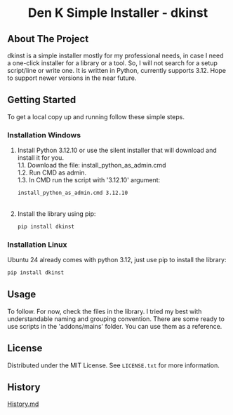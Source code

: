 <h1 align="center">Den K Simple Installer - dkinst</h1>



<!-- ABOUT THE PROJECT -->
## About The Project


dkinst is a simple installer mostly for my professional needs, in case I need a one-click installer for a library or a tool.
So, I will not search for a setup script/line or write one.
It is written in Python, currently supports 3.12. Hope to support newer versions in the near future.


<!-- GETTING STARTED -->
## Getting Started

To get a local copy up and running follow these simple steps.

### Installation Windows

1. Install Python 3.12.10 or use the silent installer that will download and install it for you.<br>
    1.1. Download the file: install_python_as_admin.cmd<br>
    1.2. Run CMD as admin.<br>
    1.3. In CMD run the script with '3.12.10' argument:
    ```cmd
   install_python_as_admin.cmd 3.12.10
   ```
   <br>
2. Install the library using pip:
   ```cmd
   pip install dkinst
   ```
   
### Installation Linux
   
Ubuntu 24 already comes with python 3.12, just use pip to install the library:
   ```sh
   pip install dkinst
   ```

<!-- USAGE EXAMPLES -->
## Usage

To follow. For now, check the files in the library. I tried my best with understandable naming and grouping convention.
There are some ready to use scripts in the 'addons/mains' folder. You can use them as a reference.



<!-- LICENSE -->
## License

Distributed under the MIT License. See `LICENSE.txt` for more information.



<!-- HISTORY -->
## History

[History.md](https://github.com/BugSec-Official/atomicshop/blob/main/History.md#history)